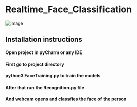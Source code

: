 # Realtime_Face_Classification
![image](https://user-images.githubusercontent.com/49801313/118780372-985abf80-b8a9-11eb-874e-06e4fc4b4b41.png)
<h2>Installation instructions</h2>

<h4>Open project in pyCharm or any IDE</h4> 
<h4>First go to project directory</h4> 
<h4>python3 FaceTraining.py to train the models</h4> 
<h4>After that run the Recognition.py file</h4> 
<h4>And webcam opens and classfies the face of the person</h4> 
